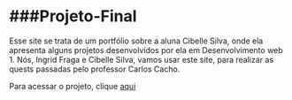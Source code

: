 ###Projeto-Final
================

Esse site se trata de um portfólio sobre a aluna Cibelle Silva, onde ela apresenta alguns projetos desenvolvidos por ela em Desenvolvimento web 1. Nós, Ingrid Fraga e Cibelle Silva, vamos usar este site, para realizar as quests passadas pelo professor Carlos Cacho.

Para acessar o projeto, clique [aqui](https://github.com/IngridFraga/TRABALHOFINAL)
